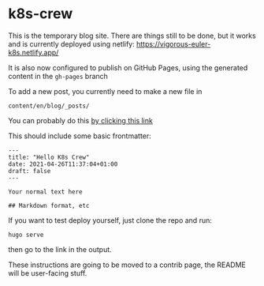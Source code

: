 # k8s-crew


This is the temporary blog site. There are things still to be done, but it works and is currently deployed
using netlify:  <https://vigorous-euler-k8s.netlify.app/>

It is also now configured to publish on GitHub Pages, using the generated content in the `gh-pages` branch

To add a new post, you currently need to make a new file in 

`content/en/blog/_posts/`

You can probably do this [by clicking this link](https://github.com/evilnick/k8s-crew/new/main/content/en/blog/_posts)

This should include some basic frontmatter:


```
---
title: "Hello K8s Crew"
date: 2021-04-26T11:37:04+01:00
draft: false
---

Your normal text here

## Markdown format, etc

```

If you want to test deploy yourself, just clone the repo and run:

```
hugo serve
```

then go to the link in the output.

These instructions are going to be moved to a contrib page, the README will be user-facing stuff.